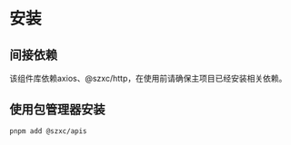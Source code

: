 # 安装

## 间接依赖
该组件库依赖axios、@szxc/http，在使用前请确保主项目已经安装相关依赖。

## 使用包管理器安装
```bash
pnpm add @szxc/apis
```